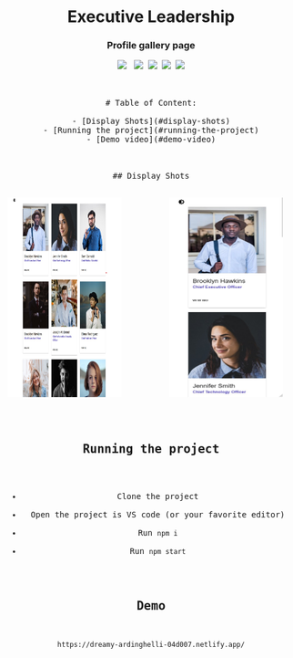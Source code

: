 
<div align="center"><h1>Executive Leadership</h1></div>
<div align="center"><h3>Profile gallery page</h3></div>




<pre><div align="center"><img style="margin-right: 5px;" src="https://img.shields.io/badge/React-17.0.2-blue"/> <img src="https://img.shields.io/badge/%20%20Uptime-99%25-orange"/> <img src="https://img.shields.io/badge/%20%20build-passing-green"/> <img src="https://img.shields.io/badge/%20%20contributers-1-informational"/> <img src="https://img.shields.io/badge/maintainability-A-yellow"/>



# Table of Content:

- [Display Shots](#display-shots)
- [Running the project](#running-the-project)
- [Demo video](#demo-video)



## Display Shots

<pre><div align="center"><img src ="s1.jpg" margin-left="10px" width="200" height="350">          <img src ="s2.jpg"  margin-left="10px" width="200" height="350">          <img src ="s3.jpg" width="200" height="350"></div></pre>



## Running the project
- Clone the project
- Open the project is VS code (or your favorite editor)
- Run `npm i`
- Run `npm start`




## Demo
```
https://dreamy-ardinghelli-04d007.netlify.app/
```
